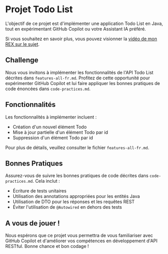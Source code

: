 # Projet Todo List

L'objectif de ce projet est d'implémenter une application Todo List en Java,
tout en expérimentant GitHub Copilot ou votre Assistant IA préféré.

Si vous souhaitez en savoir plus, vous pouvez visionner la [vidéo de mon REX sur le sujet](https://www.youtube.com/watch?v=-_7U4e3NMB4&ab_channel=kevin-llps).

## Challenge
Nous vous invitons à implémenter les fonctionnalités de l'API Todo List décrites dans `features-all-fr.md`. Profitez de cette opportunité pour expérimenter GitHub Copilot et lui faire appliquer les bonnes pratiques de code énoncées dans `code-practices.md`.

## Fonctionnalités
Les fonctionnalités à implémenter incluent :
- Création d'un nouvel élément Todo
- Mise à jour partielle d'un élément Todo par id
- Suppression d'un élément Todo par id

Pour plus de détails, veuillez consulter le fichier `features-all-fr.md`.

## Bonnes Pratiques
Assurez-vous de suivre les bonnes pratiques de code décrites dans `code-practices.md`. Cela inclut :
- Écriture de tests unitaires
- Utilisation des annotations appropriées pour les entités Java
- Utilisation de DTO pour les réponses et les requêtes REST
- Éviter l'utilisation de `@Autowired` en dehors des tests

## A vous de jouer !
Nous espérons que ce projet vous permettra de vous familiariser avec GitHub Copilot et d'améliorer vos compétences en développement d'API RESTful. Bonne chance et bon codage !
